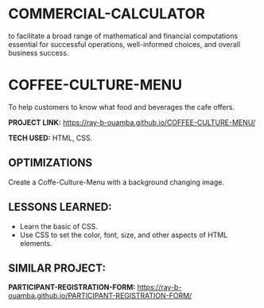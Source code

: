 # COMMERCIAL-CALCULATOR
to facilitate a broad range of mathematical and financial computations essential for successful operations, well-informed choices, and overall business success.    

#  COFFEE-CULTURE-MENU
To help customers to know what food and beverages the cafe offers. 

**PROJECT LINK:**  https://ray-b-ouamba.github.io/COFFEE-CULTURE-MENU/

**TECH USED:** 
HTML, CSS.

## OPTIMIZATIONS
Create a Coffe-Culture-Menu with a background changing image. 

## LESSONS LEARNED:
* Learn the basic of CSS.
* Use CSS to set the color, font, size, and other aspects of HTML elements.

## SIMILAR PROJECT:

**PARTICIPANT-REGISTRATION-FORM:** https://ray-b-ouamba.github.io/PARTICIPANT-REGISTRATION-FORM/








